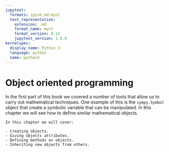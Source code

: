 ```yaml
---
jupytext:
  formats: ipynb,md:myst
  text_representation:
    extension: .md
    format_name: myst
    format_version: 0.12
    jupytext_version: 1.6.0
kernelspec:
  display_name: Python 3
  language: python
  name: python3
---
```


# Object oriented programming

In the first part of this book we covered a number of tools that allow us to
carry out mathematical techniques. One example of this is the `sympy.Symbol`
object that create a symbolic variable that can be manipulated. In this chapter
we will see how to define similar mathematical objects.

```{important}
In this chapter we will cover:

- Creating objects.
- Giving objects attributes.
- Defining methods on objects.
- Inheriting new objects from others.
```
